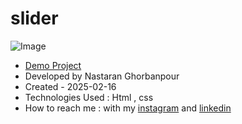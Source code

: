 # slider 

![Image](https://github.com/user-attachments/assets/3cb45fa0-1e0c-4e99-bbfe-da027c819a13)
 
- [Demo Project](https://nastaranghorbanpour.github.io/personal-portfolio/)
- Developed by Nastaran Ghorbanpour
- Created - 2025-02-16
- Technologies Used : Html , css 
- How to reach me : with my 
[instagram](https://www.instagram.com/nestacode.lab/) and 
[linkedin](https://www.linkedin.com/in/nastaran-ghorbanpour-027a7b349/)
